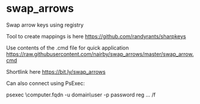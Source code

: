# swap_arrows
Swap arrow keys using registry

Tool to create mappings is here https://github.com/randyrants/sharpkeys

Use contents of the .cmd file for quick application
https://raw.githubusercontent.com/nairby/swap_arrows/master/swap_arrow.cmd

Shortlink here
https://bit.ly/swap_arrows

Can also connect using PsExec:

psexec \\computer.fqdn -u domain\user -p password reg ... /f
